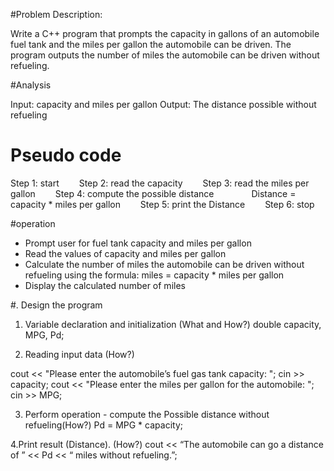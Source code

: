 #Problem Description:

Write a C++ program that prompts the capacity in gallons of an automobile fuel tank and the miles per gallon the automobile can be driven. The program outputs the number of miles the automobile can be driven without refueling.

#Analysis

Input: capacity and miles per gallon
Output: The distance possible without refueling

# Pseudo code

  Step 1: start
  Step 2: read the capacity
  Step 3: read the miles per gallon
  Step 4: compute the possible distance
    Distance = capacity * miles per gallon
  Step 5: print the Distance
  Step 6: stop

#operation
 
- Prompt user for fuel tank capacity and miles per gallon
- Read the values of capacity and miles per gallon
- Calculate the number of miles the automobile can be driven without refueling using the formula: miles = capacity * miles per gallon
- Display the calculated number of miles

#. Design the program

1. Variable declaration and initialization (What and How?)
  double capacity, MPG, Pd;

2. Reading input data (How?)

 cout << "Please enter the automobile’s fuel gas tank capacity: ";
 cin >> capacity;
 cout << "Please enter the miles per gallon for the automobile: ";
 cin >> MPG;

3. Perform operation - compute the Possible distance without refueling(How?)
Pd = MPG * capacity;

4.Print result (Distance). (How?)
cout << “The automobile can go a distance of  ” << Pd << “ miles without refueling.”;


